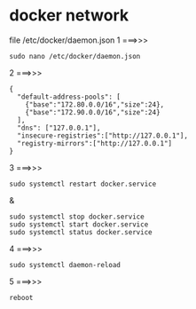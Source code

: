 # docker network

file /etc/docker/daemon.json
1 ===>>> 

```
sudo nano /etc/docker/daemon.json
```


2 ===>>>
```
{
  "default-address-pools": [
    {"base":"172.80.0.0/16","size":24},
    {"base":"172.90.0.0/16","size":24}
  ],
  "dns": ["127.0.0.1"],
  "insecure-registries":["http://127.0.0.1"],
  "registry-mirrors":["http://127.0.0.1"]
}
```




3 ===>>>

```
sudo systemctl restart docker.service
```
&

```
sudo systemctl stop docker.service
sudo systemctl start docker.service
sudo systemctl status docker.service
```

4 ===>>>

```
sudo systemctl daemon-reload
```

5 ===>>>

```
reboot
```
